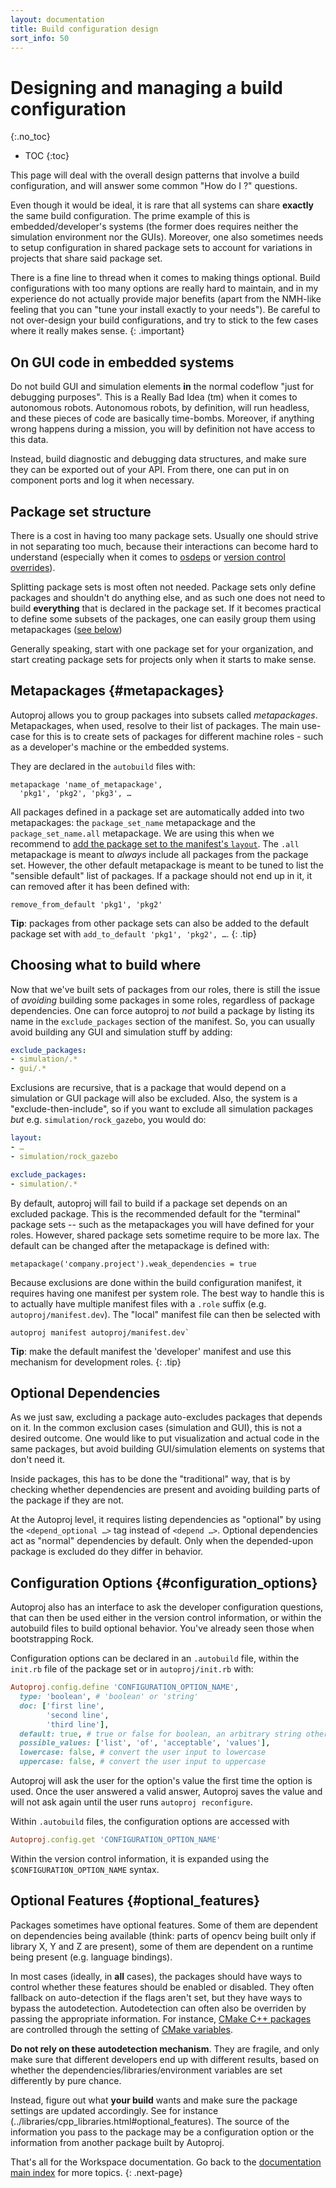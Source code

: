 ```yaml
---
layout: documentation
title: Build configuration design
sort_info: 50
---
```


# Designing and managing a build configuration
{:.no_toc}


- TOC
{:toc}

This page will deal with the overall design patterns that involve a build
configuration, and will answer some common "How do I ?" questions.

Even though it would be ideal, it is rare that all systems can share **exactly**
the same build configuration. The prime example of this is embedded/developer's
systems (the former does requires neither the simulation environment nor the
GUIs). Moreover, one also sometimes needs to setup configuration in shared
package sets to account for variations in projects that share said package set.

There is a fine line to thread when it comes to making things optional. Build
configurations with too many options are really hard to maintain, and in my
experience do not actually provide major benefits (apart from the NMH-like
feeling that you can "tune your install exactly to your needs"). Be careful to
not over-design your build configurations, and try to stick to the few cases
where it really makes sense.
{: .important}

## On GUI code in embedded systems

Do not build GUI and simulation elements **in** the normal codeflow "just for
debugging purposes". This is a Really Bad Idea (tm) when it comes to autonomous
robots. Autonomous robots, by definition, will run headless, and these pieces
of code are basically time-bombs. Moreover, if anything wrong happens during a
mission, you will by definition not have access to this data.

Instead, build diagnostic and debugging data structures, and make sure they can
be exported out of your API. From there, one can put in on component ports and
log it when necessary.

## Package set structure

There is a cost in having too many package sets. Usually one should strive in
not separating too much, because their interactions can become hard to
understand (especially when it comes to [osdeps](os_dependencies.html) or
[version control overrides](add_packages.html#version_control_resolution)).

Splitting package sets is most often not needed. Package sets only define
packages and shouldn't do anything else, and as such one does not need to build
**everything** that is declared in the package set. If it becomes practical to
define some subsets of the packages, one can easily group them using
metapackages ([see below](#metapackages))

Generally speaking, start with one package set for your organization, and start
creating package sets for projects only when it starts to make sense.

## Metapackages {#metapackages}

Autoproj allows you to group packages into subsets called _metapackages_.
Metapackages, when used, resolve to their list of packages. The main use-case
for this is to create sets of packages for different machine roles - such as
a developer's machine or the embedded systems.

They are declared in the `autobuild` files with:

~~~
metapackage 'name_of_metapackage',
  'pkg1', 'pkg2', 'pkg3', …
~~~

All packages defined in a package set are automatically added into two
metapackages: the `package_set_name` metapackage and the `package_set_name.all`
metapackage. We are using this when we recommend to [add the package set to the
manifest's `layout`](setup.html#add_package_set_in_layout). The `.all`
metapackage is meant to _always_ include all packages from the package set.
However, the other default metapackage is meant to be tuned to list the
"sensible default" list of packages. If a package should not end up in it, it
can removed after it has been defined with:

~~~
remove_from_default 'pkg1', 'pkg2'
~~~

**Tip**: packages from other package sets can also be added to the default package
set with `add_to_default 'pkg1', 'pkg2', …`.
{: .tip}

## Choosing what to build where

Now that we've built sets of packages from our roles, there is still the issue
of _avoiding_ building some packages in some roles, regardless of package
dependencies. One can force autoproj to _not_ build a package by listing its
name in the `exclude_packages` section of the manifest. So, you can usually
avoid building any GUI and simulation stuff by adding:

~~~yaml
exclude_packages:
- simulation/.*
- gui/.*
~~~

Exclusions are recursive, that is a package that would depend on a simulation
or GUI package will also be excluded. Also, the system is a
"exclude-then-include", so if you want to exclude all simulation packages _but_
e.g. `simulation/rock_gazebo`, you would do:

~~~yaml
layout:
- …
- simulation/rock_gazebo

exclude_packages:
- simulation/.*
~~~

By default, autoproj will fail to build if a package set depends on an excluded
package. This is the recommended default for the "terminal" package sets --
such as the metapackages you will have defined for your roles. However,
shared package sets sometime require to be more lax. The default can be changed
after the metapackage is defined with:

~~~
metapackage('company.project').weak_dependencies = true
~~~

Because exclusions are done within the build configuration manifest, it
requires having one manifest per system role. The best way to handle this is to
actually have multiple manifest files with a `.role` suffix (e.g.
`autoproj/manifest.dev`). The "local" manifest file can then be selected with

~~~
autoproj manifest autoproj/manifest.dev`
~~~

**Tip**: make the default manifest the 'developer' manifest and use this
mechanism for development roles.
{: .tip}

## Optional Dependencies

As we just saw, excluding a package auto-excludes packages that depends on it.
In the common exclusion cases (simulation and GUI), this is not a desired
outcome. One would like to put visualization and actual code in the same
packages, but avoid building GUI/simulation elements on systems that don't
need it.

Inside packages, this has to be done the "traditional" way, that is by checking
whether dependencies are present and avoiding building parts of the package if
they are not.

At the Autoproj level, it requires listing dependencies as "optional" by using
the `<depend_optional …>` tag instead of `<depend …>`. Optional dependencies
act as "normal" dependencies by default. Only when the depended-upon package is
excluded do they differ in behavior.

## Configuration Options {#configuration_options}

Autoproj also has an interface to ask the developer configuration questions,
that can then be used either in the version control information, or within the
autobuild files to build optional behavior. You've already seen those when
bootstrapping Rock.

Configuration options can be declared in an `.autobuild` file, within the
`init.rb` file of the package set or in `autoproj/init.rb` with:

~~~ruby
Autoproj.config.define 'CONFIGURATION_OPTION_NAME',
  type: 'boolean', # 'boolean' or 'string'
  doc: ['first line',
        'second line',
        'third line'],
  default: true, # true or false for boolean, an arbitrary string otherwise
  possible_values: ['list', 'of', 'acceptable', 'values'],
  lowercase: false, # convert the user input to lowercase
  uppercase: false, # convert the user input to uppercase
~~~

Autoproj will ask the user for the option's value the first time the option is
used. Once the user answered a valid answer, Autoproj saves the value and will not
ask again until the user runs `autoproj reconfigure`.

Within `.autobuild` files, the configuration options are accessed with

~~~ruby
Autoproj.config.get 'CONFIGURATION_OPTION_NAME'
~~~

Within the version control information, it is expanded using the
`$CONFIGURATION_OPTION_NAME` syntax.

## Optional Features {#optional_features}

Packages sometimes have optional features. Some of them are dependent on
dependencies being available (think: parts of opencv being built only if library
X, Y and Z are present), some of them are dependent on a runtime being present
(e.g. language bindings).

In most cases (ideally, in **all** cases), the packages should have ways to
control whether these features should be enabled or disabled. They often
fallback on auto-detection if the flags aren't set, but they have ways to bypass
the autodetection. Autodetection can often also be overriden by passing the
appropriate information. For instance, [CMake C++
packages](../libraries/cpp_libraries.html) are controlled through the setting of
[CMake variables](add_packages.html#cmake).

**Do not rely on these autodetection mechanism**. They are fragile, and only
make sure that different developers end up with different results, based on
whether the dependencies/libraries/environment variables are set differently by
pure chance.

Instead, figure out what **your build** wants and make sure the package settings
are updated accordingly. See for instance (../libraries/cpp_libraries.html#optional_features).
The source of the information you pass to the package may be a configuration
option or the information from another package built by Autoproj.

That's all for the Workspace documentation. Go back to the [documentation main
index](../index.html#how_to_read) for more topics.
{: .next-page}
